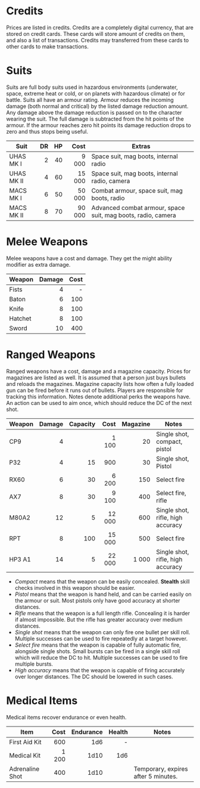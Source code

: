 # Credits

Prices are listed in credits. Credits are a completely digital currency,
that are stored on credit cards. These cards will store amount of credits
on them, and also a list of transactions. Credits may transferred from
these cards to other cards to make transactions.

# Suits

Suits are full body suits used in hazardous environments (underwater, space,
extreme heat or cold, or on planets with hazardous climate) or for battle.
Suits all have an armour rating. Armour reduces the incoming damage (both
normal and critical) by the listed damage reduction amount. Any damage above
the damage reduction is passed on to the character wearing the suit. The
full damage is subtracted from the hit points of the armour. If the armour
reaches zero hit points its damage reduction drops to zero and thus stops
being useful.

| Suit        | DR  | HP | Cost   | Extras
|-------------|----:|---:|-------:|----------------------------
| UHAS MK I   | 2   | 40 |  9 000 | Space suit, mag boots, internal radio
| UHAS MK II  | 4   | 60 | 15 000 | Space suit, mag boots, internal radio, camera
| MACS MK I   | 6   | 50 | 50 000 | Combat armour, space suit, mag boots, radio
| MACS MK II  | 8   | 70 | 90 000 | Advanced combat armour, space suit, mag boots, radio, camera

# Melee Weapons

Melee weapons have a cost and damage. They get the might ability modifier
as extra damage.

| Weapon    | Damage | Cost
|-----------|-------:|----:
| Fists     | 4      | -
| Baton     | 6      | 100
| Knife     | 8      | 100
| Hatchet   | 8      | 100
| Sword     | 10     | 400

# Ranged Weapons

Ranged weapons have a cost, damage and a magazine capacity. Prices for
magazines are listed as well. It is assumed that a person just buys
bullets and reloads the magazines. Magazine capacity lists how often
a fully loaded gun can be fired before it runs out of bullets. Players
are responsible for tracking this information. Notes denote additional
perks the weapons have. An action can be used to aim once, which should
reduce the DC of the next shot.

| Weapon  | Damage | Capacity | Cost   | Magazine | Notes
|---------|-------:|---------:|-------:|---------:|---------------
| CP9     | 4      |          |  1 100 |    20    | Single shot, compact, pistol
| P32     | 4      |  15      |    900 |    30    | Single shot, Pistol
| RX60    | 6      |  30      |  6 200 |   150    | Select fire
| AX7     | 8      |  30      |  9 100 |   400    | Select fire, rifle
| M80A2   | 12     |   5      | 12 000 |   600    | Single shot, rifle, high accuracy
| RPT     | 8      | 100      | 15 000 |   500    | Select fire
| HP3 A1  | 14     |   5      | 22 000 | 1 000    | Single shot, rifle, high accuracy

* *Compact* means that the weapon can be easily concealed. **Stealth**
  skill checks involved in this weapon should be easier.
* *Pistol* means that the weapon is hand held, and can be carried easily
  on the armour or suit. Most pistols only have good accuracy at shorter
  distances.
* *Rifle* means that the weapon is a full length rifle. Concealing it is
  harder if almost impossible. But the rifle has greater accuracy over
  medium distances.
* *Single shot* means that the weapon can only fire one bullet per skill
  roll. Multiple successes can be used to fire repeatedly at a target
  however.
* *Select fire* means that the weapon is capable of fully automatic fire,
  alongside single shots. Small bursts can be fired in a single skill
  roll which will reduce the DC to hit. Multiple successes can be used to
  fire multiple bursts.
* *High accuracy* means that the weapon is capable of firing accurately
  over longer distances. The DC should be lowered in such cases.

# Medical Items

Medical items recover endurance or even health.

| Item            | Cost  | Endurance   | Health | Notes                               |
|-----------------|------:|------------:|-------:|-------------------------------------|
| First Aid Kit   |   600 |         1d6 |      - |                                     |
| Medical Kit     | 1 200 |        1d10 |    1d6 |                                     |
| Adrenaline Shot |   400 |        1d10 |        | Temporary, expires after 5 minutes. |
